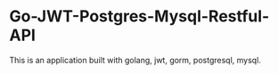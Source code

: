 # Go-JWT-Postgres-Mysql-Restful-API
This is an application built with golang, jwt, gorm, postgresql, mysql.

